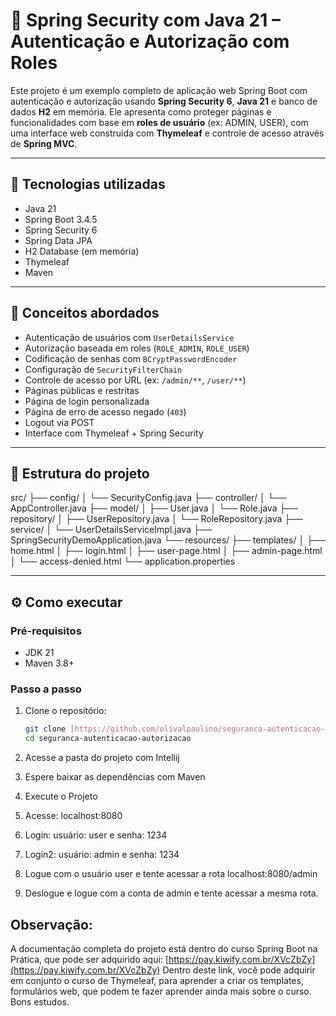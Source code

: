 # 🔐 Spring Security com Java 21 – Autenticação e Autorização com Roles

Este projeto é um exemplo completo de aplicação web Spring Boot com autenticação e autorização usando **Spring Security 6**, **Java 21** e banco de dados **H2** em memória. Ele apresenta como proteger páginas e funcionalidades com base em **roles de usuário** (ex: ADMIN, USER), com uma interface web construída com **Thymeleaf** e controle de acesso através de **Spring MVC**.

---

## 🚀 Tecnologias utilizadas

- Java 21
- Spring Boot 3.4.5
- Spring Security 6
- Spring Data JPA
- H2 Database (em memória)
- Thymeleaf
- Maven

---

## 🧠 Conceitos abordados

- Autenticação de usuários com `UserDetailsService`
- Autorização baseada em roles (`ROLE_ADMIN`, `ROLE_USER`)
- Codificação de senhas com `BCryptPasswordEncoder`
- Configuração de `SecurityFilterChain`
- Controle de acesso por URL (ex: `/admin/**`, `/user/**`)
- Páginas públicas e restritas
- Página de login personalizada
- Página de erro de acesso negado (`403`)
- Logout via POST
- Interface com Thymeleaf + Spring Security

---

## 📂 Estrutura do projeto
src/
├── config/
│ └── SecurityConfig.java
├── controller/
│ └── AppController.java
├── model/
│ ├── User.java
│ └── Role.java
├── repository/
│ ├── UserRepository.java
│ └── RoleRepository.java
├── service/
│ └── UserDetailsServiceImpl.java
├── SpringSecurityDemoApplication.java
└── resources/
├── templates/
│ ├── home.html
│ ├── login.html
│ ├── user-page.html
│ ├── admin-page.html
│ └── access-denied.html
└── application.properties


---

## ⚙️ Como executar

### Pré-requisitos
- JDK 21
- Maven 3.8+

### Passo a passo

1. Clone o repositório:

   ```bash
   git clone [https://github.com/olivalpaulino/seguranca-autenticacao-autorizacao.git](https://github.com/olivalpaulino/seguranca-autenticacao-autorizacao.git)
   cd seguranca-autenticacao-autorizacao
2. Acesse a pasta do projeto com Intellij
3. Espere baixar as dependências com Maven
4. Execute o Projeto
5. Acesse: localhost:8080
6. Login: usuário: user e senha: 1234
7. Login2: usuário: admin e senha: 1234
8. Logue com o usuário user e tente acessar a rota localhost:8080/admin
9. Deslogue e logue com a conta de admin e tente acessar a mesma rota.

## Observação:
A documentação completa do projeto está dentro do curso Spring Boot na Prática, que pode ser adquirido aqui: [https://pay.kiwify.com.br/XVcZbZy](https://pay.kiwify.com.br/XVcZbZy)
Dentro deste link, você pode adquirir em conjunto o curso de Thymeleaf, para aprender a criar os templates, formulários web, que podem te fazer aprender ainda mais sobre o curso.
Bons estudos.
